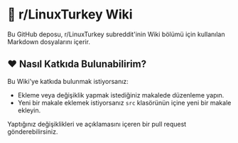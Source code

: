 # 📖 r/LinuxTurkey Wiki

Bu GitHub deposu, r/LinuxTurkey subreddit'inin Wiki bölümü için kullanılan Markdown dosyalarını içerir.

## ❤️ Nasıl Katkıda Bulunabilirim?

Bu Wiki'ye katkıda bulunmak istiyorsanız:

  - Ekleme veya değişiklik yapmak istediğiniz makalede düzenleme yapın.
  - Yeni bir makale eklemek istiyorsanız `src` klasörünün içine yeni bir makale ekleyin. 

Yaptığınız değişiklikleri ve açıklamasını içeren bir pull request gönderebilirsiniz. 
